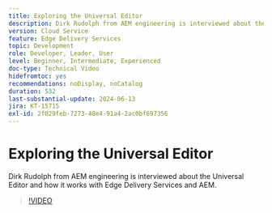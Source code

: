 ```yaml
---
title: Exploring the Universal Editor
description: Dirk Rudolph from AEM engineering is interviewed about the Universal Editor and Edge Delivery Services.
version: Cloud Service
feature: Edge Delivery Services
topic: Development
role: Developer, Leader, User
level: Beginner, Intermediate, Experienced
doc-type: Technical Video
hidefromtoc: yes
recommendations: noDisplay, noCatalog
duration: 532
last-substantial-update: 2024-06-13
jira: KT-15715
exl-id: 2f029feb-7273-48e4-91a4-2ac0bf697356
---
```

# Exploring the Universal Editor

Dirk Rudolph from AEM engineering is interviewed about the Universal Editor and how it works with Edge Delivery Services and AEM.

>[!VIDEO](https://video.tv.adobe.com/v/3429656/?learn=on)
